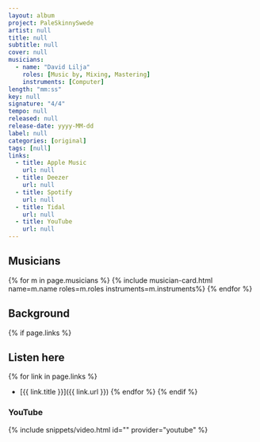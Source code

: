 ```yaml
---
layout: album
project: PaleSkinnySwede
artist: null
title: null
subtitle: null
cover: null
musicians:
  - name: "David Lilja"
    roles: [Music by, Mixing, Mastering]
    instruments: [Computer]
length: "mm:ss"
key: null
signature: "4/4"
tempo: null
released: null
release-date: yyyy-MM-dd
label: null
categories: [original]
tags: [null]
links:
  - title: Apple Music
    url: null
  - title: Deezer
    url: null
  - title: Spotify
    url: null
  - title: Tidal
    url: null
  - title: YouTube
    url: null
---
```


## Musicians
{% for m in page.musicians %}
  {% include musician-card.html name=m.name roles=m.roles instruments=m.instruments%}
{% endfor %}

## Background

{% if page.links %}
## Listen here
{% for link in page.links %}
- [{{ link.title }}]({{ link.url }})
{% endfor %}
{% endif %}

### YouTube
{% include snippets/video.html id="" provider="youtube" %}

